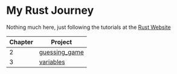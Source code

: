 # My Rust Journey

Nothing much here, just following the tutorials at the [Rust Website](https://doc.rust-lang.org/book/ch00-00-introduction.html)

| Chapter | Project                                                                             |
|---------|-------------------------------------------------------------------------------------|
|       2 | [guessing_game](https://github.com/SeeuSim/learning_rust/tree/master/guessing_game) |
|       3 | [variables](https://github.com/SeeuSim/learning_rust/tree/master/variables)         |

